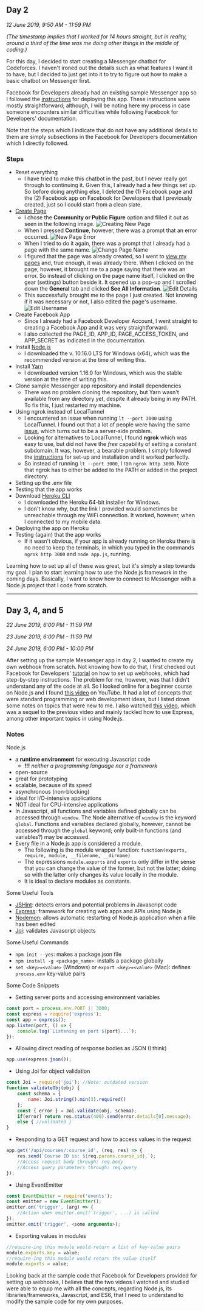 ## Day 2
*12 June 2019, 9:50 AM - 11:59 PM*

*(The timestamp implies that I worked for 14 hours straight, but in reality, around a third of the time was me doing other things in the middle of coding.)*

For this day, I decided to start creating a Messenger chatbot for Codeforces. I haven't ironed out the details such as what features I want it to have, but I decided to just get into it to try to figure out how to make a basic chatbot on Messenger first.

Facebook for Developers already had an existing sample Messenger app so I followed the [instructions](https://developers.facebook.com/docs/messenger-platform/getting-started/sample-apps/original-coast-clothing) for deploying this app. These instructions were mostly straightforward; although, I will be noting here my process in case someone encounters similar difficulties while following Facebook for Developers' documentation.

Note that the steps which I indicate that do not have any additional details to them are simply subsections in the Facebook for Developers documentation which I directly followed.

### Steps
- Reset everything
    - I have tried to make this chatbot in the past, but I never really got through to continuing it. Given this, I already had a few things set up. So before doing anything else, I deleted the (1) Facebook page and the (2) Facebook app on Facebook for Developers that I previously created, just so I could start from a clean slate.
- [Create Page](https://www.facebook.com/pages/create)
    - I chose the **Community or Public Figure** option and filled it out as seen in the following image. ![Creating New Page](readme-images/new-page.png)
    - When I pressed **Continue**, however, there was a prompt that an error occurred. ![New Page Error](readme-images/new-page-error.png)
    - When I tried to do it again, there was a prompt that I already had a page with the same name. ![Change Page Name](readme-images/new-page-change-name.png)
    - I figured that the page was already created, so I went to [view my pages](https://www.facebook.com/bookmarks/pages) and, true enough, it was already there. When I clicked on the page, however, it brought me to a page saying that there was an error. So instead of clicking on the page name itself, I clicked on the gear (settings) button beside it. It opened up a pop-up and I scrolled down the **General** tab and clicked **See All Information**. ![Edit Details](readme-images/new-page-edit-details.png)
    - This successfully brought me to the page I just created. Not knowing if it was necessary or not, I also edited the page's username. ![Edit Username](readme-images/new-page-edit-username.png)
- Create Facebook App
    - Since I already had a Facebook Developer Account, I went straight to creating a Facebook App and it was very straightforward.
    - I also collected the PAGE_ID, APP_ID, PAGE_ACCESS_TOKEN, and APP_SECRET as indicated in the documentation.
- Install [Node.js](https://nodejs.org/en/)
    - I downloaded the v. 10.16.0 LTS for Windows (x64), which was the recommended version at the time of writing this.
- Install [Yarn](https://yarnpkg.com/lang/en/docs/install/#windows-stable)
    - I downloaded version 1.16.0 for Windows, which was the stable version at the time of writing this.
- Clone sample Messenger app repository and install dependencies
    - There was no problem cloning the repository, but Yarn wasn't available from any directory yet, despite it already being in my PATH. To fix this, I just restarted my machine.
- Using ngrok instead of LocalTunnel
    - I encountered an issue when running `lt --port 3000` using LocalTunnel. I found out that a lot of people were having the same [issue](https://github.com/localtunnel/localtunnel/issues/258), which turns out to be a server-side problem.
    - Looking for alternatives to LocalTunnel, I found **ngrok** which was easy to use, but did not have the *free* capability of setting a constant subdomain. It was, however, a bearable problem. I simply followed the [instructions](https://dashboard.ngrok.com/get-started) for set-up and installation and it worked perfectly.
    - So instead of running `lt --port 3000`, I ran `ngrok http 3000`. Note that ngrok has to either be added to the PATH or added in the project directory.
- Setting up the .env file
- Testing that the app works
- Download [Heroku CLI](https://devcenter.heroku.com/articles/heroku-cli#download-and-install)
    - I downloaded the Heroku 64-bit installer for Windows.
    - I don't know why, but the link I provided would sometimes be unreachable through my WiFi connection. It worked, however, when I connected to my mobile data.
- Deploying the app on Heroku
- Testing (again) that the app works
    - If it wasn't obvious, if your app is already running on Heroku there is no need to keep the terminals, in which you typed in the commands `ngrok http 3000` and `node app.js`, running.

Learning how to set up all of these was great, but it's simply a step towards my goal. I plan to start learning how to use the Node.js framework in the coming days. Basically, I want to know how to connect to Messenger with a Node.js project that I code from scratch.

---
## Day 3, 4, and 5
*22 June 2019, 6:00 PM - 11:59 PM*

*23 June 2019, 6:00 PM - 11:59 PM*

*24 June 2019, 6:00 PM - 10:00 PM*

After setting up the sample Messenger app in day 2, I wanted to create my own webhook from scratch. Not knowing how to do that, I first checked out Facebook for Developers' [tutorial](https://developers.facebook.com/docs/messenger-platform/getting-started/webhook-setup) on how to set up webhooks, which had step-by-step instructions. The problem for me, however, was that I didn't understand any of the code at all. So I looked online for a beginner course on Node.js and I found [this video](https://www.youtube.com/watch?v=TlB_eWDSMt4) on YouTube. It had a lot of concepts that were standard programming or web development ideas, but I listed down some notes on topics that were new to me. I also watched [this video](https://www.youtube.com/watch?v=pKd0Rpw7O48), which was a sequel to the previous video and mainly tackled how to use Express, among other important topics in using Node.js.

### Notes
Node.js
-  a **runtime environment** for executing Javascript code
    - **!!!** *neither a programming language nor a framework*
- open-source
- great for prototyping
- scalable, because of its speed
- asynchronous (non-blocking)
- ideal for I/O-intensive applications
- NOT ideal for CPU-intensive applications
- In Javascript, all functions and variables defined globally can be accessed through `window`. The Node alternative of `window` is the keyword `global`. Functions and variables declared globally, however, cannot be accessed through the `global` keyword; only built-in functions (and variables?) may be accessed.
- Every file in a Node.js app is considered a module.
    - The following is the module wrapper function: `function(exports, require, module, __filename, __dirname)`
    - The expressions `module.exports` and `exports` only differ in the sense that you can change the value of the former, but not the latter; doing so with the latter only changes its value locally in the module.
    - It is ideal to declare modules as constants.

Some Useful Tools
- [JSHint](https://jshint.com/): detects errors and potential problems in Javascript code
- [Express](https://expressjs.com/): framework for creating web apps and APIs using Node.js
- [Nodemon](https://nodemon.io/): allows automatic restarting of Node.js application when a file has been edited
- [Joi](https://www.npmjs.com/package/@hapi/joi): validates Javascript objects

Some Useful Commands
- `npm init --yes`: makes a package.json file
- `npm install -g <package_name>`: installs a package globally
- `set <key>=<value>` (Windows) or `export <key>=<value>` (Mac): defines `process.env` key-value pairs

Some Code Snippets
- Setting server ports and accessing environment variables
```Javascript
const port = process.env.PORT || 3000;
const express = require('express');
const app = express();
app.listen(port, () => {
    console.log(`Listening on port ${port}...`);
});
```
- Allowing direct reading of response bodies as JSON (I think)
```Javascript
app.use(express.json());
```
- Using Joi for object validation
```Javascript
const Joi = require('joi'); //Note: outdated version
function validateObj(obj) {
    const schema = {
        name: Joi.string().min(3).required()
    };
    const { error } = Joi.validate(obj, schema);
    if(error) return res.status(400).send(error.details[0].message);
    else { //validated }
}
```
- Responding to a GET request and how to access values in the request
```Javascript
app.get('/api/courses/:course_id', (req, res) => {
    res.send(`Course ID is: ${req.params.course_id}.`);
    //Access request body through: req.body
    //Access query parameters through: req.query
});
```
- Using EventEmitter
```Javascript
const EventEmitter = require('events');
const emitter = new EventEmitter();
emitter.on('trigger', (arg) => {
    //Action when emitter.emit('trigger', ...) is called
});
emitter.emit('trigger', <some arguments>);
```
- Exporting values in modules
```Javascript
//require-ing this module would return a list of key-value pairs
module.exports.key = value;
//require-ing this module would return the value itself
module.exports = value;
```
Looking back at the sample code that Facebook for Developers provided for setting up webhooks, I believe that the two videos I watched and studied were able to equip me with all the concepts, regarding Node.js, its libraries/frameworks, Javascript, and ES6, that I need to understand to modify the sample code for my own purposes.
